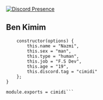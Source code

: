 [![Discord Presence](https://lanyard-profile-readme.vercel.app/api/323599334287343616?hideDiscrim=true)](https://discord.com/users/323599334287343616)

<h2>Ben Kimim</h2>

```class cimidi {
    constructor(options) {
        this.name = "Nazmi",
        this.sex = "man",
        this.type = "human",
        this.job = "F.S Dev",
        this.age = "19",
        this.discord.tag = "cimidi"
    };
}

module.exports = cimidi```
